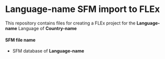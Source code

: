 # **Language-name** SFM import to FLEx

This repository contains files for creating a FLEx project for the **Language-name** Language of  **Country-name**

#### SFM file name
- SFM database of **Language-name**
